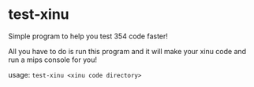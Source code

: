 test-xinu
=========

Simple program to help you test 354 code faster!

All you have to do is run this program and it will make your xinu code and run a mips console for you!

usage: `test-xinu <xinu code directory>`
